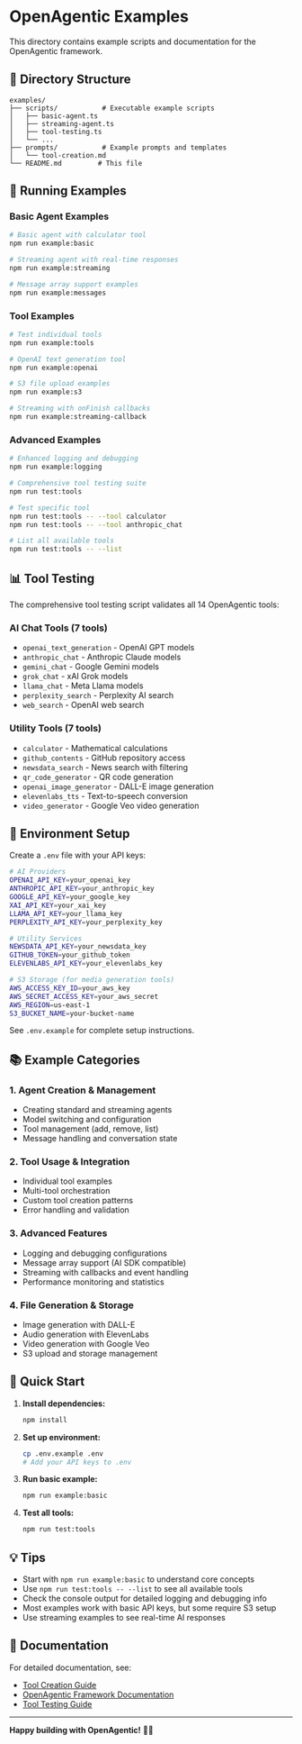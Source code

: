 # OpenAgentic Examples

This directory contains example scripts and documentation for the OpenAgentic framework.

## 📁 Directory Structure

```
examples/
├── scripts/           # Executable example scripts
│   ├── basic-agent.ts
│   ├── streaming-agent.ts
│   ├── tool-testing.ts
│   └── ...
├── prompts/           # Example prompts and templates
│   └── tool-creation.md
└── README.md         # This file
```

## 🚀 Running Examples

### Basic Agent Examples

```bash
# Basic agent with calculator tool
npm run example:basic

# Streaming agent with real-time responses
npm run example:streaming

# Message array support examples
npm run example:messages
```

### Tool Examples

```bash
# Test individual tools
npm run example:tools

# OpenAI text generation tool
npm run example:openai

# S3 file upload examples
npm run example:s3

# Streaming with onFinish callbacks
npm run example:streaming-callback
```

### Advanced Examples

```bash
# Enhanced logging and debugging
npm run example:logging

# Comprehensive tool testing suite
npm run test:tools

# Test specific tool
npm run test:tools -- --tool calculator
npm run test:tools -- --tool anthropic_chat

# List all available tools
npm run test:tools -- --list
```

## 📊 Tool Testing

The comprehensive tool testing script validates all 14 OpenAgentic tools:

### AI Chat Tools (7 tools)
- `openai_text_generation` - OpenAI GPT models
- `anthropic_chat` - Anthropic Claude models  
- `gemini_chat` - Google Gemini models
- `grok_chat` - xAI Grok models
- `llama_chat` - Meta Llama models
- `perplexity_search` - Perplexity AI search
- `web_search` - OpenAI web search

### Utility Tools (7 tools)
- `calculator` - Mathematical calculations
- `github_contents` - GitHub repository access
- `newsdata_search` - News search with filtering
- `qr_code_generator` - QR code generation
- `openai_image_generator` - DALL-E image generation
- `elevenlabs_tts` - Text-to-speech conversion
- `video_generator` - Google Veo video generation

## 🔧 Environment Setup

Create a `.env` file with your API keys:

```bash
# AI Providers
OPENAI_API_KEY=your_openai_key
ANTHROPIC_API_KEY=your_anthropic_key
GOOGLE_API_KEY=your_google_key
XAI_API_KEY=your_xai_key
LLAMA_API_KEY=your_llama_key
PERPLEXITY_API_KEY=your_perplexity_key

# Utility Services
NEWSDATA_API_KEY=your_newsdata_key
GITHUB_TOKEN=your_github_token
ELEVENLABS_API_KEY=your_elevenlabs_key

# S3 Storage (for media generation tools)
AWS_ACCESS_KEY_ID=your_aws_key
AWS_SECRET_ACCESS_KEY=your_aws_secret
AWS_REGION=us-east-1
S3_BUCKET_NAME=your-bucket-name
```

See `.env.example` for complete setup instructions.

## 📚 Example Categories

### 1. **Agent Creation & Management**
- Creating standard and streaming agents
- Model switching and configuration
- Tool management (add, remove, list)
- Message handling and conversation state

### 2. **Tool Usage & Integration**
- Individual tool examples
- Multi-tool orchestration
- Custom tool creation patterns
- Error handling and validation

### 3. **Advanced Features**
- Logging and debugging configurations
- Message array support (AI SDK compatible)
- Streaming with callbacks and event handling
- Performance monitoring and statistics

### 4. **File Generation & Storage**
- Image generation with DALL-E
- Audio generation with ElevenLabs
- Video generation with Google Veo
- S3 upload and storage management

## 🎯 Quick Start

1. **Install dependencies:**
   ```bash
   npm install
   ```

2. **Set up environment:**
   ```bash
   cp .env.example .env
   # Add your API keys to .env
   ```

3. **Run basic example:**
   ```bash
   npm run example:basic
   ```

4. **Test all tools:**
   ```bash
   npm run test:tools
   ```

## 💡 Tips

- Start with `npm run example:basic` to understand core concepts
- Use `npm run test:tools -- --list` to see all available tools
- Check the console output for detailed logging and debugging info
- Most examples work with basic API keys, but some require S3 setup
- Use streaming examples to see real-time AI responses

## 📖 Documentation

For detailed documentation, see:
- [Tool Creation Guide](prompts/tool-creation.md)
- [OpenAgentic Framework Documentation](../guides/OPENAGENTIC.md)
- [Tool Testing Guide](../guides/TOOL_CREATION_GUIDE.md)

---

**Happy building with OpenAgentic!** 🤖✨